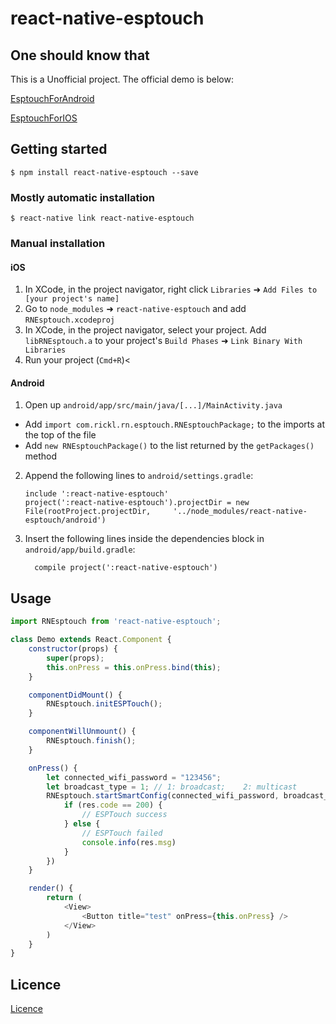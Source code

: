 
# react-native-esptouch

## One should know that
This is a Unofficial project. The official demo is below:

[EsptouchForAndroid](https://github.com/EspressifApp/EsptouchForAndroid)

[EsptouchForIOS](https://github.com/EspressifApp/EsptouchForIOS)

## Getting started

`$ npm install react-native-esptouch --save`

### Mostly automatic installation

`$ react-native link react-native-esptouch`

### Manual installation


#### iOS

1. In XCode, in the project navigator, right click `Libraries` ➜ `Add Files to [your project's name]`
2. Go to `node_modules` ➜ `react-native-esptouch` and add `RNEsptouch.xcodeproj`
3. In XCode, in the project navigator, select your project. Add `libRNEsptouch.a` to your project's `Build Phases` ➜ `Link Binary With Libraries`
4. Run your project (`Cmd+R`)<

#### Android

1. Open up `android/app/src/main/java/[...]/MainActivity.java`
  - Add `import com.rickl.rn.esptouch.RNEsptouchPackage;` to the imports at the top of the file
  - Add `new RNEsptouchPackage()` to the list returned by the `getPackages()` method
2. Append the following lines to `android/settings.gradle`:
  	```
  	include ':react-native-esptouch'
  	project(':react-native-esptouch').projectDir = new File(rootProject.projectDir, 	'../node_modules/react-native-esptouch/android')
  	```
3. Insert the following lines inside the dependencies block in `android/app/build.gradle`:
  	```
      compile project(':react-native-esptouch')
  	```


## Usage
```javascript
import RNEsptouch from 'react-native-esptouch';

class Demo extends React.Component {
	constructor(props) {
		super(props);
		this.onPress = this.onPress.bind(this);
	}

	componentDidMount() {
		RNEsptouch.initESPTouch();
	}

	componentWillUnmount() {
		RNEsptouch.finish();
	}

	onPress() {
		let connected_wifi_password = "123456";
		let broadcast_type = 1;	// 1: broadcast;	2: multicast
		RNEsptouch.startSmartConfig(connected_wifi_password, broadcast_type).then((res) => {
			if (res.code == 200) {
				// ESPTouch success
			} else {
				// ESPTouch failed
				console.info(res.msg)
			}
		})
	}

	render() {
		return (
			<View>
				<Button title="test" onPress={this.onPress} />
			</View>
		)
	}
}

```
## Licence
[Licence](https://github.com/EspressifApp/EsptouchForIOS/blob/master/ESPRESSIF_MIT_LICENSE_V1.LICENSE)
